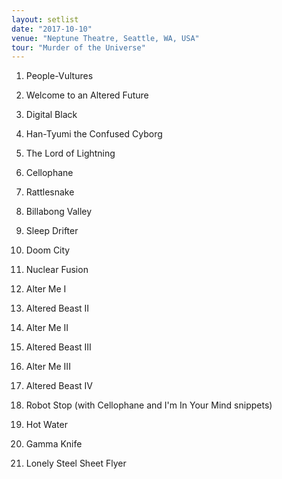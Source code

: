 ```yaml
---
layout: setlist
date: "2017-10-10"
venue: "Neptune Theatre, Seattle, WA, USA"
tour: "Murder of the Universe"
---
```



 1. People-Vultures

 2. Welcome to an Altered Future

 3. Digital Black

 4. Han-Tyumi the Confused Cyborg

 5. The Lord of Lightning

 6. Cellophane

 7. Rattlesnake

 8. Billabong Valley

 9. Sleep Drifter

10. Doom City

11. Nuclear Fusion

12. Alter Me I

13. Altered Beast II

14. Alter Me II

15. Altered Beast III

16. Alter Me III

17. Altered Beast IV

18. Robot Stop
    (with Cellophane and I'm In Your Mind snippets)

19. Hot Water

20. Gamma Knife

21. Lonely Steel Sheet Flyer


